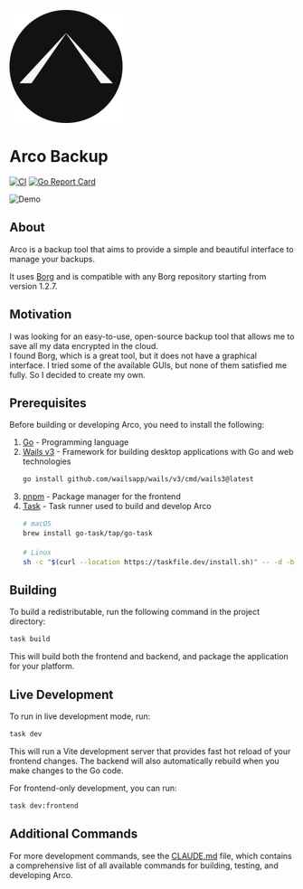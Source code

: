 

![Icon](icon-small.png)

# Arco Backup

[![CI][s0]][l0] 
[![Go Report Card][s1]][l1] 

[s0]: https://github.com/loomi-labs/arco/actions/workflows/on_push_go_changes.yml/badge.svg
[l0]: https://github.com/loomi-labs/arco/actions/workflows/on_push_go_changes.yml
[s1]: https://goreportcard.com/badge/github.com/loomi-labs/arco
[l1]: https://goreportcard.com/report/github.com/loomi-labs/arco

![Demo](docs/demo.gif)

## About

Arco is a backup tool that aims to provide a simple and beautiful interface to manage your backups. 

It uses [Borg](https://borgbackup.readthedocs.io/en/stable/index.html) and is compatible with any Borg repository starting from version 1.2.7.

## Motivation

I was looking for an easy-to-use, open-source backup tool that allows me to save all my data encrypted in the cloud.<br>
I found Borg, which is a great tool, but it does not have a graphical interface. I tried some of the available GUIs, but none of them satisfied me fully. So I decided to create my own.

## Prerequisites

Before building or developing Arco, you need to install the following:

1. [Go](https://go.dev/doc/install) - Programming language
2. [Wails v3](https://v3alpha.wails.io/) - Framework for building desktop applications with Go and web technologies
   ```bash
   go install github.com/wailsapp/wails/v3/cmd/wails3@latest
   ```
3. [pnpm](https://pnpm.io/installation) - Package manager for the frontend
4. [Task](https://taskfile.dev/installation/) - Task runner used to build and develop Arco
   ```bash
   # macOS
   brew install go-task/tap/go-task
   
   # Linux
   sh -c "$(curl --location https://taskfile.dev/install.sh)" -- -d -b ~/.local/bin
   ```

## Building

To build a redistributable, run the following command in the project directory:
```bash
task build
```

This will build both the frontend and backend, and package the application for your platform.

## Live Development

To run in live development mode, run:
```bash
task dev
```

This will run a Vite development server that provides fast hot reload of your frontend changes. The backend will also automatically rebuild when you make changes to the Go code.

For frontend-only development, you can run:
```bash
task dev:frontend
```

## Additional Commands

For more development commands, see the [CLAUDE.md](CLAUDE.md) file, which contains a comprehensive list of all available commands for building, testing, and developing Arco.
